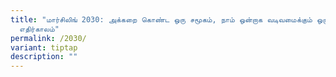 ```yaml
---
title: "மார்சிலிங் 2030: அக்கறை கொண்ட ஒரு சமூகம், நாம் ஒன்றாக வடிவமைக்கும் ஒரு
  எதிர்காலம்"
permalink: /2030/
variant: tiptap
description: ""
---
```

